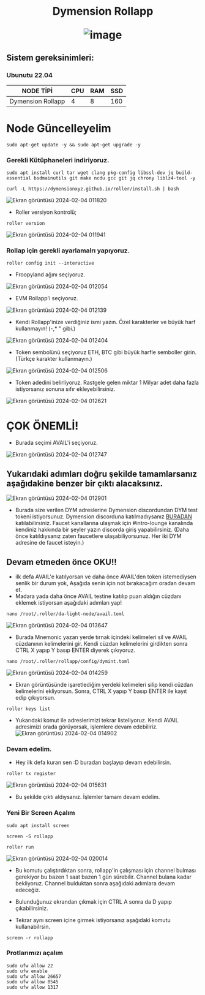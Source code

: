 <h1 align="center"> Dymension Rollapp
  
![image](https://pbs.twimg.com/profile_banners/1506297383793176584/1685363195/1500x500)

## Sistem gereksinimleri:
### Ubunutu 22.04
NODE TİPİ | CPU     | RAM      | SSD     |
| ------------- | ------------- | ------------- | -------- |
| Dymension Rollapp  | 4         | 8         | 160  |
  

# Node Güncelleyelim

```
sudo apt-get update -y && sudo apt-get upgrade -y
```
### Gerekli Kütüphaneleri indiriyoruz.
```
sudo apt install curl tar wget clang pkg-config libssl-dev jq build-essential bsdmainutils git make ncdu gcc git jq chrony liblz4-tool -y
```
```
curl -L https://dymensionxyz.github.io/roller/install.sh | bash
```

![Ekran görüntüsü 2024-02-04 011820](https://github.com/CoinHuntersTR/Dymension-Rollapp/assets/111747226/12ab42c9-ebde-4950-84c8-52f6d5e6ec3a)

* Roller versiyon kontrolü;

```
roller version
```

![Ekran görüntüsü 2024-02-04 011941](https://github.com/CoinHuntersTR/Dymension-Rollapp/assets/111747226/e8da0fe2-b378-4ac4-a5b6-6a7e77e86e79)


### Rollap için gerekli ayarlamalrı yapıyoruz.
```
roller config init --interactive
```
* Froopyland ağını seçiyoruz.

![Ekran görüntüsü 2024-02-04 012054](https://github.com/CoinHuntersTR/Dymension-Rollapp/assets/111747226/04bdf7ca-2a1b-4551-aeab-2b54d23f2cdc)

* EVM Rollapp'i seçiyoruz.

![Ekran görüntüsü 2024-02-04 012139](https://github.com/CoinHuntersTR/Dymension-Rollapp/assets/111747226/9b16ca44-50d1-482a-955f-01493e2042e4)

* Kendi Rollapp'inize verdiğiniz ismi yazın. Özel karakterler ve büyük harf kullanmayın! (-,* " gibi.)

![Ekran görüntüsü 2024-02-04 012404](https://github.com/CoinHuntersTR/Dymension-Rollapp/assets/111747226/c745df05-521a-456d-888a-36131fd96b65)

* Token sembolünü seçiyoruz ETH, BTC gibi büyük harfle semboller girin. (Türkçe karakter kullanmayın.)

![Ekran görüntüsü 2024-02-04 012506](https://github.com/CoinHuntersTR/Dymension-Rollapp/assets/111747226/53d82d34-4a32-4e3d-841c-bfd9e31d3dab)

* Token adedini belirliyoruz. Rastgele gelen miktar 1 Milyar adet daha fazla istiyorsanız sonuna sıfır ekleyebilirsiniz.

![Ekran görüntüsü 2024-02-04 012621](https://github.com/CoinHuntersTR/Dymension-Rollapp/assets/111747226/56dc6dfc-9005-43fb-8673-903895e7eed4)



# ÇOK ÖNEMLİ!

* Burada seçimi AVAIL'i seçiyoruz.

![Ekran görüntüsü 2024-02-04 012747](https://github.com/CoinHuntersTR/Dymension-Rollapp/assets/111747226/4e2f0428-b785-47d9-8205-d630eafe0635)


## Yukarıdaki adımları doğru şekilde tamamlarsanız aşağıdakine benzer bir çıktı alacaksınız.

![Ekran görüntüsü 2024-02-04 012901](https://github.com/CoinHuntersTR/Dymension-Rollapp/assets/111747226/5fdd05b2-4a2e-48e8-ac6e-29fb140f5d62)

* Burada size verilen DYM adreslerine Dymension discordundan DYM test tokeni istiyorsunuz. Dymension discorduna katılmadıysanız [BURADAN](https://discord.gg/dymension) katılabilirsiniz. Faucet kanallarına ulaşmak için #intro-lounge kanalında kendiniz hakkında bir şeyler yazın discorda giriş yapabilirsiniz. (Daha önce katıldıysanız zaten faucetlere ulaşabiliyorsunuz. Her iki DYM adresine de faucet isteyin.)

## Devam etmeden önce OKU!!

* ilk defa AVAIL'e katılyorsan ve daha önce AVAIL'den token istemediysen senlik bir durum yok, Aşağıda senin için not bırakacağım oradan devam et.
* Madara yada daha önce AVAIL testine katılıp puan aldığın cüzdanı eklemek istiyorsan aşağıdaki adımları yap!

```
nano /root/.roller/da-light-node/avail.toml
```
![Ekran görüntüsü 2024-02-04 013647](https://github.com/CoinHuntersTR/Dymension-Rollapp/assets/111747226/b3efd93f-860c-4470-9249-186ba3632069)

* Burada Mnemonic yazan yerde tırnak içindeki kelimeleri sil ve AVAIL cüzdanının kelimelerini gir. Kendi cüzdan kelimelerini girdikten sonra CTRL X yapıp Y basıp ENTER diyerek çıkıyoruz.

```
nano /root/.roller/rollapp/config/dymint.toml
```
![Ekran görüntüsü 2024-02-04 014259](https://github.com/CoinHuntersTR/Dymension-Rollapp/assets/111747226/fa02a18c-05b4-40be-a321-63693859454c)

* Ekran görüntüsünde işaretlediğim yerdeki kelimeleri silip kendi cüzdan kelimelerini ekliyorsun. Sonra, CTRL X yapıp Y basıp ENTER ile kayıt edip çıkıyorsun.

```
roller keys list
```
* Yukarıdaki komut ile adreslerimizi tekrar listeliyoruz. Kendi AVAIL adresimizi orada görüyorsak, işlemlere devam edebiliriz.
![Ekran görüntüsü 2024-02-04 014902](https://github.com/CoinHuntersTR/Dymension-Rollapp/assets/111747226/ae9335ad-7c19-4293-afb0-b6f03d9d0e92)


### Devam edelim.
* Hey ilk defa kuran sen :D buradan başlayıp devam edebilirsin.
  
```
roller tx register
```
![Ekran görüntüsü 2024-02-04 015631](https://github.com/CoinHuntersTR/Dymension-Rollapp/assets/111747226/382a053f-d72f-4ce0-9a42-957b6d020910)

* Bu şekilde çıktı aldıysanız. İşlemler tamam devam edelim.

### Yeni Bir Screen Açalım

```
sudo apt install screen
```
```
screen -S rollapp
```
```
roller run
```
![Ekran görüntüsü 2024-02-04 020014](https://github.com/CoinHuntersTR/Dymension-Rollapp/assets/111747226/cb382028-1f76-4684-8873-9e3296834b61)

* Bu komutu çalıştırdıktan sonra, rollapp'in çalışması için channel bulması gerekiyor bu bazen 1 saat bazen 1 gün sürebilir. Channel bulana kadar bekliyoruz. Channel bulduktan sonra aşağıdaki adımlara devam edeceğiz.

* Bulunduğunuz ekrandan çıkmak için CTRL A sonra da D yapıp çıkabilirsiniz.
  
* Tekrar aynı screen içine girmek istiyorsanız aşağıdaki komutu kullanabilrsin.
  
 ```
screen -r rollapp
``` 

### Protlarımızı açalım
```
sudo ufw allow 22
sudo ufw enable
sudo ufw allow 26657
sudo ufw allow 8545
sudo ufw allow 1317
``` 
